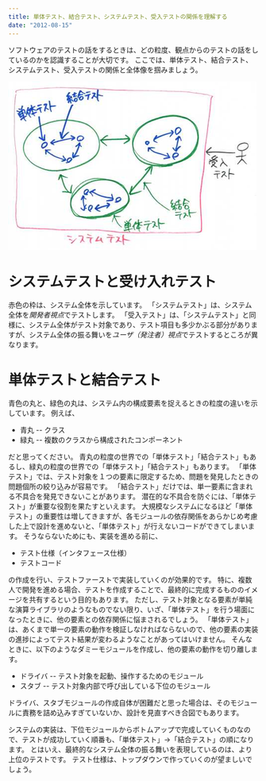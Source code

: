 ```yaml
---
title: 単体テスト、結合テスト、システムテスト、受入テストの関係を理解する
date: "2012-08-15"
---
```


ソフトウェアのテストの話をするときは、どの粒度、観点からのテストの話をしているのかを認識することが大切です。
ここでは、単体テスト、結合テスト、システムテスト、受入テストの関係と全体像を掴みましょう。

![test-relation](test-relation.jpg)

システムテストと受け入れテスト
====

赤色の枠は、システム全体を示しています。
「システムテスト」は、システム全体を*開発者視点*でテストします。
「受入テスト」は、「システムテスト」と同様に、システム全体がテスト対象であり、テスト項目も多少かぶる部分がありますが、システム全体の振る舞いを*ユーザ（発注者）視点*でテストするところが異なります。

単体テストと結合テスト
====

青色の丸と、緑色の丸は、システム内の構成要素を捉えるときの粒度の違いを示しています。
例えば、

* 青丸 -- クラス
* 緑丸 -- 複数のクラスから構成されたコンポーネント

だと思ってください。
青丸の粒度の世界での「単体テスト」「結合テスト」もあるし、緑丸の粒度の世界での「単体テスト」「結合テスト」もあります。
「単体テスト」では、テスト対象を１つの要素に限定するため、問題を発見したときの問題個所の絞り込みが容易です。
「結合テスト」だけでは、単一要素に含まれる不具合を発見できないことがあります。
潜在的な不具合を防ぐには、「単体テスト」が重要な役割を果たすといえます。
大規模なシステムになるほど「単体テスト」の重要性は増してきますが、各モジュールの依存関係をあらかじめ考慮した上で設計を進めないと、「単体テスト」が行えないコードができてしまいます。
そうならないためにも、実装を進める前に、

* テスト仕様（インタフェース仕様）
* テストコード

の作成を行い、テストファーストで実装していくのが効果的です。
特に、複数人で開発を進める場合、テストを作成することで、最終的に完成するもののイメージを共有するという目的もあります。
ただし、テスト対象となる要素が単純な演算ライブラリのようなものでない限り、いざ、「単体テスト」を行う場面になったときに、他の要素との依存関係に悩まされるでしょう。
「単体テスト」は、あくまで単一の要素の動作を検証しなければならないので、他の要素の実装の進捗によってテスト結果が変わるようなことがあってはいけません。
そんなときに、以下のようなダミーモジュールを作成し、他の要素の動作を切り離します。

* ドライバ -- テスト対象を起動、操作するためのモジュール
* スタブ -- テスト対象内部で呼び出している下位のモジュール

ドライバ、スタブモジュールの作成自体が困難だと思った場合は、そのモジュールに責務を詰め込みすぎていないか、設計を見直すべき合図でもあります。

システムの実装は、下位モジュールからボトムアップで完成していくものなので、テストが成功していく順番も、「単体テスト」→「結合テスト」の順になります。
とはいえ、最終的なシステム全体の振る舞いを表現しているのは、より上位のテストです。
テスト仕様は、トップダウンで作っていくのが望ましいでしょう。
